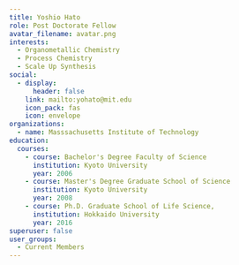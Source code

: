 ```yaml
---
title: Yoshio Hato
role: Post Doctorate Fellow
avatar_filename: avatar.png
interests:
  - Organometallic Chemistry
  - Process Chemistry
  - Scale Up Synthesis
social:
  - display:
      header: false
    link: mailto:yohato@mit.edu
    icon_pack: fas
    icon: envelope
organizations:
  - name: Masssachusetts Institute of Technology
education:
  courses:
    - course: Bachelor's Degree Faculty of Science
      institution: Kyoto University
      year: 2006
    - course: Master's Degree Graduate School of Science
      institution: Kyoto University
      year: 2008
    - course: Ph.D. Graduate School of Life Science,
      institution: Hokkaido University
      year: 2016
superuser: false
user_groups:
  - Current Members
---
```

